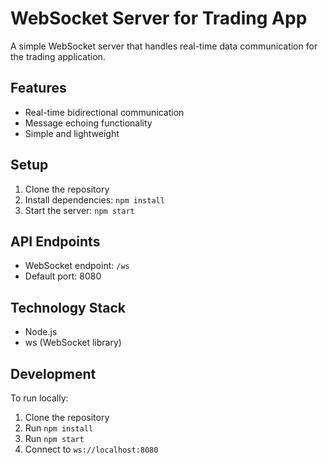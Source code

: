 # WebSocket Server for Trading App

A simple WebSocket server that handles real-time data communication for the trading application.

## Features
- Real-time bidirectional communication
- Message echoing functionality
- Simple and lightweight

## Setup
1. Clone the repository
2. Install dependencies:
```npm install```
3. Start the server:
```npm start```

## API Endpoints
- WebSocket endpoint: `/ws`
- Default port: 8080

## Technology Stack
- Node.js
- ws (WebSocket library)

## Development
To run locally:
1. Clone the repository
2. Run `npm install`
3. Run `npm start`
4. Connect to `ws://localhost:8080`
